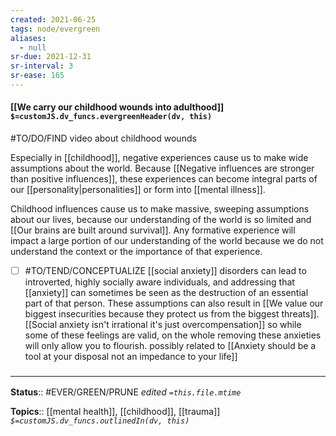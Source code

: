 ```yaml
---
created: 2021-06-25
tags: node/evergreen
aliases:
  - null
sr-due: 2021-12-31
sr-interval: 3
sr-ease: 165
---
```


#### [[We carry our childhood wounds into adulthood]] `$=customJS.dv_funcs.evergreenHeader(dv, this)`

#TO/DO/FIND video about childhood wounds

Especially in [[childhood]], negative experiences cause us to make wide assumptions about the world. Because [[Negative influences are stronger than positive influences]], these experiences can become integral parts of our [[personality|personalities]] or form into [[mental illness]].

Childhood influences cause us to make massive, sweeping assumptions about our lives, because our understanding of the world is so limited and [[Our brains are built around survival]]. Any formative experience will impact a large portion of our understanding of the world because we do not understand the context or the importance of that experience. 

- [ ] #TO/TEND/CONCEPTUALIZE [[social anxiety]] disorders can lead to introverted, highly socially aware individuals, and addressing that [[anxiety]] can sometimes be seen as the destruction of an essential part of that person. These assumptions can also result in [[We value our biggest insecurities because they protect us from the biggest threats]]. [[Social anxiety isn't irrational it's just overcompensation]] so while some of these feelings are valid, on the whole removing these anxieties will only allow you to flourish. possibly related to [[Anxiety should be a tool at your disposal not an impedance to your life]]

### <hr class="footnote"/>

**Status**:: #EVER/GREEN/PRUNE 
*edited `=this.file.mtime`*

**Topics**:: [[mental health]], [[childhood]], [[trauma]]
*`$=customJS.dv_funcs.outlinedIn(dv, this)`*
